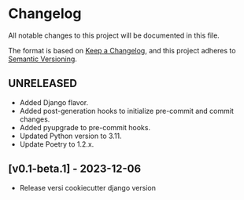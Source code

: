 # Changelog

All notable changes to this project will be documented in this file.

The format is based on [Keep a Changelog](https://keepachangelog.com/en/1.0.0/),
and this project adheres to [Semantic Versioning](https://semver.org/spec/v2.0.0.html).

## UNRELEASED

- Added Django flavor.
- Added post-generation hooks to initialize pre-commit and commit changes.
- Added pyupgrade to pre-commit hooks.
- Updated Python version to 3.11.
- Update Poetry to 1.2.x.

## [v0.1-beta.1] - 2023-12-06
- Release versi cookiecutter django version
